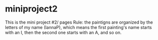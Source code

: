 # miniproject2
This is the mini project #2/ pages 
Rule: the paintigns are organized by the letters of my name (IannaP), which means the first painting's name starts with an I, then the second one starts with an A, and so on. 
